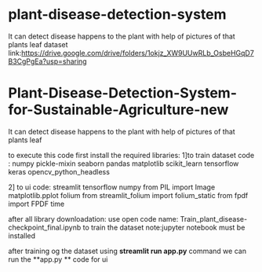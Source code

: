 # plant-disease-detection-system
It can detect disease happens to the plant with help of pictures of that plants leaf 
dataset link:https://drive.google.com/drive/folders/1okjz_XW9UUwRLb_OsbeHGqD7B3CgPgEa?usp=sharing


# Plant-Disease-Detection-System-for-Sustainable-Agriculture-new
It can detect disease happens to the plant with help of pictures of that plants leaf 

to execute this code first install the required libraries:
1]to train dataset code :
numpy
pickle-mixin
seaborn
pandas
matplotlib
scikit_learn
tensorflow
keras
opencv_python_headless

2] to ui code:
streamlit 
tensorflow 
numpy 
from PIL import Image
matplotlib.pplot 
folium
from streamlit_folium import folium_static
from fpdf import FPDF
time

after all library downloadation:
use open code name: Train_plant_disease-checkpoint_final.ipynb to train the dataset
note:jupyter notebook must be installed

after training og the dataset using **streamlit run app.py** command we can run the **app.py **
code for ui 


  
